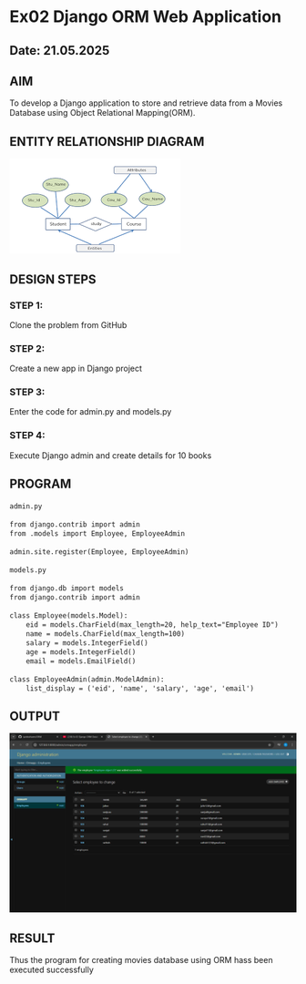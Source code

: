 # Ex02 Django ORM Web Application
## Date: 21.05.2025

## AIM
To develop a Django application to store and retrieve data from a Movies Database using Object Relational Mapping(ORM).

## ENTITY RELATIONSHIP DIAGRAM

![alt text](images.png)

## DESIGN STEPS

### STEP 1:
Clone the problem from GitHub

### STEP 2:
Create a new app in Django project

### STEP 3:
Enter the code for admin.py and models.py

### STEP 4:
Execute Django admin and create details for 10 books

## PROGRAM

```
admin.py

from django.contrib import admin
from .models import Employee, EmployeeAdmin

admin.site.register(Employee, EmployeeAdmin)

models.py

from django.db import models
from django.contrib import admin

class Employee(models.Model):
    eid = models.CharField(max_length=20, help_text="Employee ID")
    name = models.CharField(max_length=100)
    salary = models.IntegerField()
    age = models.IntegerField()
    email = models.EmailField()

class EmployeeAdmin(admin.ModelAdmin):
    list_display = ('eid', 'name', 'salary', 'age', 'email')

```



## OUTPUT

![alt text](<Screenshot 2025-05-21 141548.png>)


## RESULT
Thus the program for creating movies database using ORM hass been executed successfully
